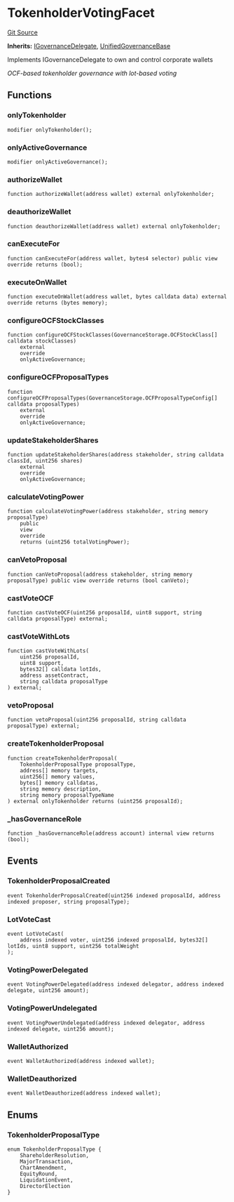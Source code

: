 # TokenholderVotingFacet
[Git Source](https://github.com/capsign/protocol/blob/dfa6820124c5610a6bfa06329447dbae7c24bc0a/src/Governance/governance/facets/TokenholderVotingFacet.sol)

**Inherits:**
[IGovernanceDelegate](/src/Wallets/wallet/MultiOwnable.sol/interface.IGovernanceDelegate.md), [UnifiedGovernanceBase](/src/Governance/governance/storage/GovernanceStorage.sol/abstract.UnifiedGovernanceBase.md)

Implements IGovernanceDelegate to own and control corporate wallets

*OCF-based tokenholder governance with lot-based voting*


## Functions
### onlyTokenholder


```solidity
modifier onlyTokenholder();
```

### onlyActiveGovernance


```solidity
modifier onlyActiveGovernance();
```

### authorizeWallet


```solidity
function authorizeWallet(address wallet) external onlyTokenholder;
```

### deauthorizeWallet


```solidity
function deauthorizeWallet(address wallet) external onlyTokenholder;
```

### canExecuteFor


```solidity
function canExecuteFor(address wallet, bytes4 selector) public view override returns (bool);
```

### executeOnWallet


```solidity
function executeOnWallet(address wallet, bytes calldata data) external override returns (bytes memory);
```

### configureOCFStockClasses


```solidity
function configureOCFStockClasses(GovernanceStorage.OCFStockClass[] calldata stockClasses)
    external
    override
    onlyActiveGovernance;
```

### configureOCFProposalTypes


```solidity
function configureOCFProposalTypes(GovernanceStorage.OCFProposalTypeConfig[] calldata proposalTypes)
    external
    override
    onlyActiveGovernance;
```

### updateStakeholderShares


```solidity
function updateStakeholderShares(address stakeholder, string calldata classId, uint256 shares)
    external
    override
    onlyActiveGovernance;
```

### calculateVotingPower


```solidity
function calculateVotingPower(address stakeholder, string memory proposalType)
    public
    view
    override
    returns (uint256 totalVotingPower);
```

### canVetoProposal


```solidity
function canVetoProposal(address stakeholder, string memory proposalType) public view override returns (bool canVeto);
```

### castVoteOCF


```solidity
function castVoteOCF(uint256 proposalId, uint8 support, string calldata proposalType) external;
```

### castVoteWithLots


```solidity
function castVoteWithLots(
    uint256 proposalId,
    uint8 support,
    bytes32[] calldata lotIds,
    address assetContract,
    string calldata proposalType
) external;
```

### vetoProposal


```solidity
function vetoProposal(uint256 proposalId, string calldata proposalType) external;
```

### createTokenholderProposal


```solidity
function createTokenholderProposal(
    TokenholderProposalType proposalType,
    address[] memory targets,
    uint256[] memory values,
    bytes[] memory calldatas,
    string memory description,
    string memory proposalTypeName
) external onlyTokenholder returns (uint256 proposalId);
```

### _hasGovernanceRole


```solidity
function _hasGovernanceRole(address account) internal view returns (bool);
```

## Events
### TokenholderProposalCreated

```solidity
event TokenholderProposalCreated(uint256 indexed proposalId, address indexed proposer, string proposalType);
```

### LotVoteCast

```solidity
event LotVoteCast(
    address indexed voter, uint256 indexed proposalId, bytes32[] lotIds, uint8 support, uint256 totalWeight
);
```

### VotingPowerDelegated

```solidity
event VotingPowerDelegated(address indexed delegator, address indexed delegate, uint256 amount);
```

### VotingPowerUndelegated

```solidity
event VotingPowerUndelegated(address indexed delegator, address indexed delegate, uint256 amount);
```

### WalletAuthorized

```solidity
event WalletAuthorized(address indexed wallet);
```

### WalletDeauthorized

```solidity
event WalletDeauthorized(address indexed wallet);
```

## Enums
### TokenholderProposalType

```solidity
enum TokenholderProposalType {
    ShareholderResolution,
    MajorTransaction,
    ChartAmendment,
    EquityRound,
    LiquidationEvent,
    DirectorElection
}
```

